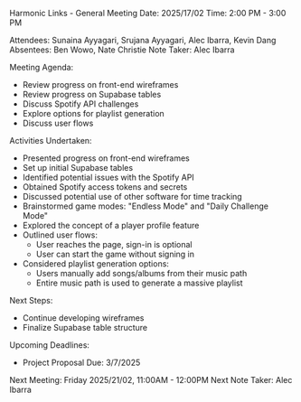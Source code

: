 Harmonic Links - General Meeting
Date: 2025/17/02
Time: 2:00 PM - 3:00 PM

Attendees: Sunaina Ayyagari, Srujana Ayyagari, Alec Ibarra, Kevin Dang
Absentees: Ben Wowo, Nate Christie
Note Taker: Alec Ibarra

Meeting Agenda:
- Review progress on front-end wireframes
- Review progress on Supabase tables
- Discuss Spotify API challenges
- Explore options for playlist generation
- Discuss user flows

Activities Undertaken:
- Presented progress on front-end wireframes
- Set up initial Supabase tables
- Identified potential issues with the Spotify API
- Obtained Spotify access tokens and secrets
- Discussed potential use of other software for time tracking
- Brainstormed game modes: "Endless Mode" and "Daily Challenge Mode"
- Explored the concept of a player profile feature
- Outlined user flows:
  - User reaches the page, sign-in is optional
  - User can start the game without signing in
- Considered playlist generation options:
  - Users manually add songs/albums from their music path
  - Entire music path is used to generate a massive playlist

Next Steps:
- Continue developing wireframes
- Finalize Supabase table structure

Upcoming Deadlines:
- Project Proposal Due: 3/7/2025

Next Meeting: Friday 2025/21/02, 11:00AM - 12:00PM
Next Note Taker: Alec Ibarra
